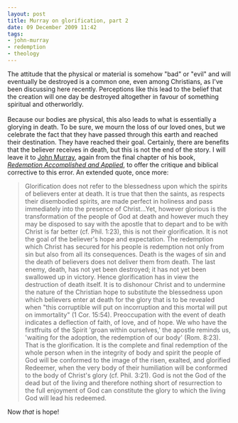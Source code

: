 ```yaml
---
layout: post
title: Murray on glorification, part 2
date: 09 December 2009 11:42
tags:
- john-murray
- redemption
- theology
---
```

<p>The attitude that the physical or material is<span style="font-style: italic;"> </span>somehow "bad" or "evil" and will eventually be destroyed is a common one, even among Christians, as I've been discussing here recently. Perceptions like this lead to the belief that the creation will one day be destroyed altogether in favour of something spiritual and otherworldly.<br /><br />Because our bodies are physical, this also leads to what is essentially a glorying in death. To be sure, we mourn the loss of our loved ones, but we celebrate the fact that they have passed through this earth and reached their destination. They have reached their goal. Certainly, there are benefits that the believer receives in death, but this is not the end of the story. I will leave it to <a href="http://en.wikipedia.org/wiki/John_Murray_%28theologian%29">John Murray</a>, again from the final chapter of his book, <a href="http://www.amazon.com/Redemption-Accomplished-Applied-John-Murray/dp/0802811434/ref=sr_1_1?ie=UTF8&amp;s=books&amp;qid=1260204947&amp;sr=8-1"><span style="font-style: italic;">Redemption Accomplished and Applied</span></a>, to offer the critique and biblical corrective to this error. An extended quote, once more:</p>
<blockquote>
Glorification does not refer to the blessedness upon which the spirits of believers enter at death. It is true that then the saints, as respects their disembodied spirits, are made perfect in holiness and pass immediately into the presence of Christ...Yet, however glorious is the transformation of the people of God at death and however much they may be disposed to say with the apostle that to depart and to be with Christ is far better (cf. Phil. 1:23), this is not their glorification. It is not the goal of the believer's hope and expectation. The redemption which Christ has secured for his people is redemption not only from sin but also from all its consequences. Death is the wages of sin and the death of believers does not deliver them from death. The last enemy, death, has not yet been destroyed; it has not yet been swallowed up in victory. Hence glorification has in view the destruction of death itself. It is to dishonour Christ and to undermine the nature of the Christian hope to substitute the blessedness upon which believers enter at death for the glory that is to be revealed when "this corruptible will put on incorruption and this mortal will put on immortality" (1 Cor. 15:54). Preoccupation with the event of death indicates a deflection of faith, of love, and of hope. We who have the firstfruits of the Spirit 'groan within ourselves,' the apostle reminds us, 'waiting for the adoption, the redemption of our body' (Rom. 8:23). That is the glorification. It is the complete and final redemption of the whole person when in the integrity of body and spirit the people of God will be conformed to the image of the risen, exalted, and glorified Redeemer, when the very body of their humiliation will be conformed to the body of Christ's glory (cf. Phil. 3:21).  God is not the God of the dead but of the living and therefore nothing short of resurrection to the full enjoyment of God can constitute the glory to which the living God will lead his redeemed.
</blockquote>

Now <span style="font-style: italic;">that</span> is hope!
